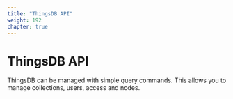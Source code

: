 ```yaml
---
title: "ThingsDB API"
weight: 192
chapter: true
---
```


# ThingsDB API

ThingsDB can be managed with simple query commands. This allows you to manage
collections, users, access and nodes.
